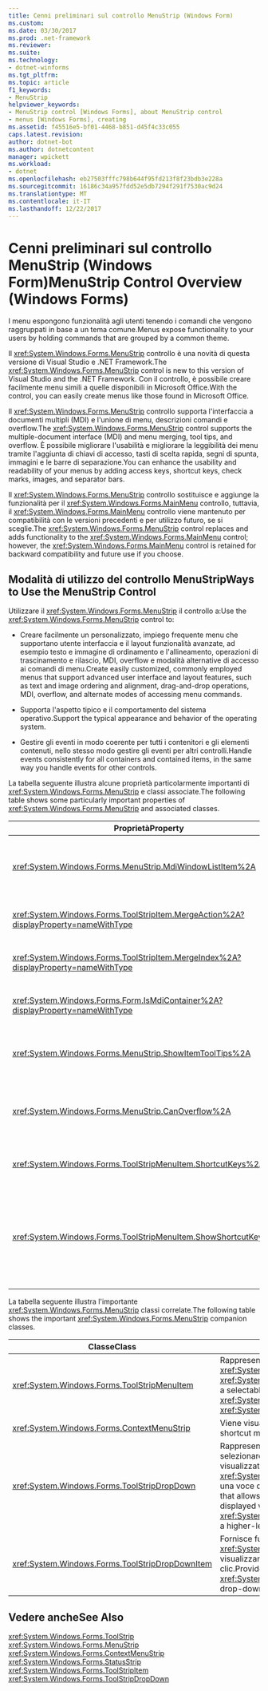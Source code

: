 ```yaml
---
title: Cenni preliminari sul controllo MenuStrip (Windows Form)
ms.custom: 
ms.date: 03/30/2017
ms.prod: .net-framework
ms.reviewer: 
ms.suite: 
ms.technology:
- dotnet-winforms
ms.tgt_pltfrm: 
ms.topic: article
f1_keywords:
- MenuStrip
helpviewer_keywords:
- MenuStrip control [Windows Forms], about MenuStrip control
- menus [Windows Forms], creating
ms.assetid: f45516e5-bf01-4468-b851-d45f4c33c055
caps.latest.revision: 
author: dotnet-bot
ms.author: dotnetcontent
manager: wpickett
ms.workload:
- dotnet
ms.openlocfilehash: eb27503fffc798b644f95fd213f8f23bdb3e228a
ms.sourcegitcommit: 16186c34a957fdd52e5db7294f291f7530ac9d24
ms.translationtype: MT
ms.contentlocale: it-IT
ms.lasthandoff: 12/22/2017
---
```

# <a name="menustrip-control-overview-windows-forms"></a><span data-ttu-id="14784-102">Cenni preliminari sul controllo MenuStrip (Windows Form)</span><span class="sxs-lookup"><span data-stu-id="14784-102">MenuStrip Control Overview (Windows Forms)</span></span>
<span data-ttu-id="14784-103">I menu espongono funzionalità agli utenti tenendo i comandi che vengono raggruppati in base a un tema comune.</span><span class="sxs-lookup"><span data-stu-id="14784-103">Menus expose functionality to your users by holding commands that are grouped by a common theme.</span></span>  
  
 <span data-ttu-id="14784-104">Il <xref:System.Windows.Forms.MenuStrip> controllo è una novità di questa versione di Visual Studio e .NET Framework.</span><span class="sxs-lookup"><span data-stu-id="14784-104">The <xref:System.Windows.Forms.MenuStrip> control is new to this version of Visual Studio and the .NET Framework.</span></span> <span data-ttu-id="14784-105">Con il controllo, è possibile creare facilmente menu simili a quelle disponibili in Microsoft Office.</span><span class="sxs-lookup"><span data-stu-id="14784-105">With the control, you can easily create menus like those found in Microsoft Office.</span></span>  
  
 <span data-ttu-id="14784-106">Il <xref:System.Windows.Forms.MenuStrip> controllo supporta l'interfaccia a documenti multipli (MDI) e l'unione di menu, descrizioni comandi e overflow.</span><span class="sxs-lookup"><span data-stu-id="14784-106">The <xref:System.Windows.Forms.MenuStrip> control supports the multiple-document interface (MDI) and menu merging, tool tips, and overflow.</span></span> <span data-ttu-id="14784-107">È possibile migliorare l'usabilità e migliorare la leggibilità dei menu tramite l'aggiunta di chiavi di accesso, tasti di scelta rapida, segni di spunta, immagini e le barre di separazione.</span><span class="sxs-lookup"><span data-stu-id="14784-107">You can enhance the usability and readability of your menus by adding access keys, shortcut keys, check marks, images, and separator bars.</span></span>  
  
 <span data-ttu-id="14784-108">Il <xref:System.Windows.Forms.MenuStrip> controllo sostituisce e aggiunge la funzionalità per il <xref:System.Windows.Forms.MainMenu> controllo, tuttavia, il <xref:System.Windows.Forms.MainMenu> controllo viene mantenuto per compatibilità con le versioni precedenti e per utilizzo futuro, se si sceglie.</span><span class="sxs-lookup"><span data-stu-id="14784-108">The <xref:System.Windows.Forms.MenuStrip> control replaces and adds functionality to the <xref:System.Windows.Forms.MainMenu> control; however, the <xref:System.Windows.Forms.MainMenu> control is retained for backward compatibility and future use if you choose.</span></span>  
  
## <a name="ways-to-use-the-menustrip-control"></a><span data-ttu-id="14784-109">Modalità di utilizzo del controllo MenuStrip</span><span class="sxs-lookup"><span data-stu-id="14784-109">Ways to Use the MenuStrip Control</span></span>  
 <span data-ttu-id="14784-110">Utilizzare il <xref:System.Windows.Forms.MenuStrip> il controllo a:</span><span class="sxs-lookup"><span data-stu-id="14784-110">Use the <xref:System.Windows.Forms.MenuStrip> control to:</span></span>  
  
-   <span data-ttu-id="14784-111">Creare facilmente un personalizzato, impiego frequente menu che supportano utente interfaccia e il layout funzionalità avanzate, ad esempio testo e immagine di ordinamento e l'allineamento, operazioni di trascinamento e rilascio, MDI, overflow e modalità alternative di accesso ai comandi di menu.</span><span class="sxs-lookup"><span data-stu-id="14784-111">Create easily customized, commonly employed menus that support advanced user interface and layout features, such as text and image ordering and alignment, drag-and-drop operations, MDI, overflow, and alternate modes of accessing menu commands.</span></span>  
  
-   <span data-ttu-id="14784-112">Supporta l'aspetto tipico e il comportamento del sistema operativo.</span><span class="sxs-lookup"><span data-stu-id="14784-112">Support the typical appearance and behavior of the operating system.</span></span>  
  
-   <span data-ttu-id="14784-113">Gestire gli eventi in modo coerente per tutti i contenitori e gli elementi contenuti, nello stesso modo gestire gli eventi per altri controlli.</span><span class="sxs-lookup"><span data-stu-id="14784-113">Handle events consistently for all containers and contained items, in the same way you handle events for other controls.</span></span>  
  
 <span data-ttu-id="14784-114">La tabella seguente illustra alcune proprietà particolarmente importanti di <xref:System.Windows.Forms.MenuStrip> e classi associate.</span><span class="sxs-lookup"><span data-stu-id="14784-114">The following table shows some particularly important properties of <xref:System.Windows.Forms.MenuStrip> and associated classes.</span></span>  
  
|<span data-ttu-id="14784-115">Proprietà</span><span class="sxs-lookup"><span data-stu-id="14784-115">Property</span></span>|<span data-ttu-id="14784-116">Descrizione</span><span class="sxs-lookup"><span data-stu-id="14784-116">Description</span></span>|  
|--------------|-----------------|  
|<xref:System.Windows.Forms.MenuStrip.MdiWindowListItem%2A>|<span data-ttu-id="14784-117">Ottiene o imposta il <xref:System.Windows.Forms.ToolStripMenuItem> utilizzato per visualizzare un elenco di form figlio MDI.</span><span class="sxs-lookup"><span data-stu-id="14784-117">Gets or sets the <xref:System.Windows.Forms.ToolStripMenuItem> that is used to display a list of MDI child forms.</span></span>|  
|<xref:System.Windows.Forms.ToolStripItem.MergeAction%2A?displayProperty=nameWithType>|<span data-ttu-id="14784-118">Ottiene o imposta il menu figlio vengono uniti ai menu padre nelle applicazioni MDI.</span><span class="sxs-lookup"><span data-stu-id="14784-118">Gets or sets how child menus are merged with parent menus in MDI applications.</span></span>|  
|<xref:System.Windows.Forms.ToolStripItem.MergeIndex%2A?displayProperty=nameWithType>|<span data-ttu-id="14784-119">Ottiene o imposta la posizione di un elemento unito all'interno di un menu nelle applicazioni MDI.</span><span class="sxs-lookup"><span data-stu-id="14784-119">Gets or sets the position of a merged item within a menu in MDI applications.</span></span>|  
|<xref:System.Windows.Forms.Form.IsMdiContainer%2A?displayProperty=nameWithType>|<span data-ttu-id="14784-120">Ottiene o imposta un valore che indica se il form è un contenitore per form figlio MDI.</span><span class="sxs-lookup"><span data-stu-id="14784-120">Gets or sets a value indicating whether the form is a container for MDI child forms.</span></span>|  
|<xref:System.Windows.Forms.MenuStrip.ShowItemToolTips%2A>|<span data-ttu-id="14784-121">Ottiene o imposta un valore che indica se le descrizioni comandi vengono visualizzate per il <xref:System.Windows.Forms.MenuStrip>.</span><span class="sxs-lookup"><span data-stu-id="14784-121">Gets or sets a value indicating whether tool tips are shown for the <xref:System.Windows.Forms.MenuStrip>.</span></span>|  
|<xref:System.Windows.Forms.MenuStrip.CanOverflow%2A>|<span data-ttu-id="14784-122">Ottiene o imposta un valore che indica se il controllo <xref:System.Windows.Forms.MenuStrip> supporta la funzionalità di overflow.</span><span class="sxs-lookup"><span data-stu-id="14784-122">Gets or sets a value indicating whether the <xref:System.Windows.Forms.MenuStrip> supports overflow functionality.</span></span>|  
|<xref:System.Windows.Forms.ToolStripMenuItem.ShortcutKeys%2A>|<span data-ttu-id="14784-123">Ottiene o imposta i tasti di scelta rapida associati il <xref:System.Windows.Forms.ToolStripMenuItem>.</span><span class="sxs-lookup"><span data-stu-id="14784-123">Gets or sets the shortcut keys associated with the <xref:System.Windows.Forms.ToolStripMenuItem>.</span></span>|  
|<xref:System.Windows.Forms.ToolStripMenuItem.ShowShortcutKeys%2A>|<span data-ttu-id="14784-124">Ottiene o imposta un valore che indica se i tasti di scelta rapida sono associati i <xref:System.Windows.Forms.ToolStripMenuItem> sono visualizzati accanto al <xref:System.Windows.Forms.ToolStripMenuItem>.</span><span class="sxs-lookup"><span data-stu-id="14784-124">Gets or sets a value indicating whether the shortcut keys that are associated with the <xref:System.Windows.Forms.ToolStripMenuItem> are displayed next to the <xref:System.Windows.Forms.ToolStripMenuItem>.</span></span>|  
  
 <span data-ttu-id="14784-125">La tabella seguente illustra l'importante <xref:System.Windows.Forms.MenuStrip> classi correlate.</span><span class="sxs-lookup"><span data-stu-id="14784-125">The following table shows the important <xref:System.Windows.Forms.MenuStrip> companion classes.</span></span>  
  
|<span data-ttu-id="14784-126">Classe</span><span class="sxs-lookup"><span data-stu-id="14784-126">Class</span></span>|<span data-ttu-id="14784-127">Descrizione</span><span class="sxs-lookup"><span data-stu-id="14784-127">Description</span></span>|  
|-----------|-----------------|  
|<xref:System.Windows.Forms.ToolStripMenuItem>|<span data-ttu-id="14784-128">Rappresenta un'opzione selezionabile visualizzata in un <xref:System.Windows.Forms.MenuStrip> o <xref:System.Windows.Forms.ContextMenuStrip>.</span><span class="sxs-lookup"><span data-stu-id="14784-128">Represents a selectable option displayed on a <xref:System.Windows.Forms.MenuStrip> or <xref:System.Windows.Forms.ContextMenuStrip>.</span></span>|  
|<xref:System.Windows.Forms.ContextMenuStrip>|<span data-ttu-id="14784-129">Viene visualizzato un menu di scelta rapida.</span><span class="sxs-lookup"><span data-stu-id="14784-129">Represents a shortcut menu.</span></span>|  
|<xref:System.Windows.Forms.ToolStripDropDown>|<span data-ttu-id="14784-130">Rappresenta un controllo che consente all'utente di selezionare un singolo elemento da un elenco che viene visualizzato quando l'utente sceglie un <xref:System.Windows.Forms.ToolStripDropDownButton> o una voce di menu di livello superiore.</span><span class="sxs-lookup"><span data-stu-id="14784-130">Represents a control that allows the user to select a single item from a list that is displayed when the user clicks a <xref:System.Windows.Forms.ToolStripDropDownButton> or a higher-level menu item.</span></span>|  
|<xref:System.Windows.Forms.ToolStripDropDownItem>|<span data-ttu-id="14784-131">Fornisce funzionalità di base per i controlli derivano da <xref:System.Windows.Forms.ToolStripItem> che visualizzano gli elementi di elenco a discesa quando si fa clic.</span><span class="sxs-lookup"><span data-stu-id="14784-131">Provides basic functionality for controls derived from <xref:System.Windows.Forms.ToolStripItem> that display drop-down items when clicked.</span></span>|  
  
## <a name="see-also"></a><span data-ttu-id="14784-132">Vedere anche</span><span class="sxs-lookup"><span data-stu-id="14784-132">See Also</span></span>  
 <xref:System.Windows.Forms.ToolStrip>  
 <xref:System.Windows.Forms.MenuStrip>  
 <xref:System.Windows.Forms.ContextMenuStrip>  
 <xref:System.Windows.Forms.StatusStrip>  
 <xref:System.Windows.Forms.ToolStripItem>  
 <xref:System.Windows.Forms.ToolStripDropDown>
